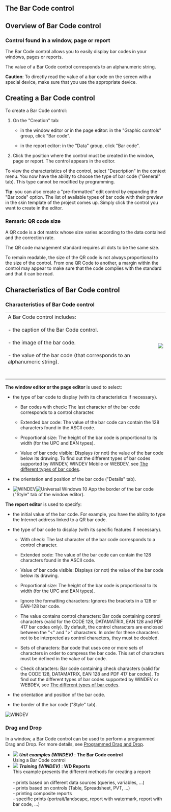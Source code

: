 


## The Bar Code control
			



<a name="NOTE1"></a>
<a name="NOTE1_1"></a>


## Overview of Bar Code control
<a name="overview_bar_code_control_ELTTEXTE000227"></a>


### Control found in a window, page or report
<a name="control_found_window_page_report_ELTPARAGRAPHE000011"></a>

The Bar Code control allows you to easily display bar codes in your windows, pages or reports. 

The value of a Bar Code control corresponds to an alphanumeric string.

**Caution**: To directly read the value of a bar code on the screen with a special device, make sure that you use the appropriate device.







<a name="NOTE2"></a>
<a name="NOTE2_1"></a>


## Creating a Bar Code control
<a name="creating_bar_code_control_ELTTEXTE000251"></a>
To create a Bar Code control: 

1. On the "Creation" tab: 

	- in the window editor or in the page editor: in the "Graphic controls" group, click "Bar code".

	- in the report editor: in the "Data" group, click "Bar code".




2. Click the position where the control must be created in the window, page or report. The control appears in the editor.




To view the characteristics of the control, select "Description" in the context menu. You now have the ability to choose the type of bar code ("General" tab). This type cannot be modified by programming.

**Tip**: you can also create a "pre-formatted" edit control by expanding the "Bar code" option. The list of available types of bar code with their preview in the skin template of the project comes up. Simply click the control you want to create in the editor. 


### Remark: QR code size
<a name="remark_code_size_ELTPARAGRAPHE000095"></a>

A QR code is a dot matrix whose size varies according to the data contained and the correction rate. 

The QR code management standard requires all dots to be the same size. 

To remain readable, the size of the QR code is not always proportional to the size of the control. From one QR Code to another, a margin within the control may appear to make sure that the code complies with the standard and that it can be read.

<a name="NOTE3"></a>
<a name="NOTE3_1"></a>


## Characteristics of Bar Code control
<a name="characteristics_bar_code_control_ELTTEXTE000281"></a>


### Characteristics of Bar Code control
<a name="characteristics_bar_code_control_ELTPARAGRAPHE000108"></a>


|   |   |
| --- | --- |
| A Bar Code control includes:<br><br>- the caption of the Bar Code control.<br><br>- the image of the bar code.<br><br>- the value of the bar code (that corresponds to an alphanumeric string).<br><br><br> | ![](https://doc.pcsoft.fr/en-US/images/image.awp?langid=3&name=codeBarre_Detail.gif)<br> |

**The window editor or the page editor** is used to select:

- the type of bar code to display (with its characteristics if necessary).

	- Bar codes with check: The last character of the bar code corresponds to a control character.

	- Extended bar code: The value of the bar code can contain the 128 characters found in the ASCII code.

	- Proportional size: The height of the bar code is proportional to its width (for the UPC and EAN types).

	- Value of bar code visible: Displays (or not) the value of the bar code below its drawing.
			To find out the different types of bar codes supported by WINDEV, WINDEV Mobile or WEBDEV, see [The different types of bar codes](../WDLang5/3046064.md).




- the orientation and position of the bar code ("Details" tab).

- ![WINDEV](https://doc.pcsoft.fr/ext/images/us/WD.png)![Universal Windows 10 App](https://doc.pcsoft.fr/ext/images/us/UNIVERSALAPP.png) the border of the bar code ("Style" tab of the window editor).




**The report editor** is used to specify:

- the initial value of the bar code. For example, you have the ability to type the Internet address linked to a QR bar code. 

- the type of bar code to display (with its specific features if necessary).

	- With check: The last character of the bar code corresponds to a control character.

	- Extended code: The value of the bar code can contain the 128 characters found in the ASCII code.

	- Value of bar code visible: Displays (or not) the value of the bar code below its drawing.

	- Proportional size: The height of the bar code is proportional to its width (for the UPC and EAN types).

	- Ignore the formatting characters: Ignores the brackets in a 128 or EAN-128 bar code.

	- The value contains control characters: Bar code containing control characters (valid for the CODE 128, DATAMATRIX, EAN 128 and PDF 417 bar codes only). By default, the control characters are enclosed between the "&lt;" and "&gt;" characters. In order for these characters not to be interpreted as control characters, they must be doubled.

	- Sets of characters: Bar code that uses one or more sets of characters in order to compress the bar code. This set of characters must be defined in the value of bar code.

	- Check characters: Bar code containing check characters (valid for the CODE 128, DATAMATRIX, EAN 128 and PDF 417 bar codes).
			To find out the different types of bar codes supported by WINDEV or WEBDEV, see [The different types of bar codes](../WDLang5/3046064.md).




- the orientation and position of the bar code.

- the border of the bar code ("Style" tab).



<a name="NOTE3_2"></a>
![WINDEV](https://doc.pcsoft.fr/ext/images/us/WD.png) 

### Drag and Drop
<a name="drag_and_drop_ELTPARAGRAPHE000173"></a>

In a window, a Bar Code control can be used to perform a programmed Drag and Drop. For more details, see [Programmed Drag and Drop](../WDLang1/3030013.md).


- ![](https://doc.pcsoft.fr/en-US/images/image.awp?langid=3&name=TheBarCodecontrol.gif) ***Unit examples (WINDEV)*** : **The Bar Code control** <br>Using a Bar Code control
- ![](https://doc.pcsoft.fr/en-US/images/image.awp?langid=3&name=WDReports.gif) ***Training (WINDEV)*** : **WD Reports** <br>This example presents the different methods for creating a report:<br><br>- prints based on different data sources (queries, variables, ...)<br>- prints based on controls (Table, Spreadsheet, PVT, ...)<br>- printing composite reports<br>- specific prints (portrait/landscape, report with watermark, report with bar code, ...)


